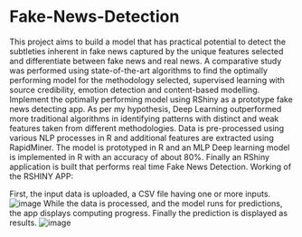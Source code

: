 # Fake-News-Detection
This project aims to build a model that has practical potential to detect the subtleties inherent in fake news captured by the unique features selected and differentiate between fake news and real news.
A comparative study was performed using state-of-the-art algorithms to find the optimally performing model for the methodology selected, supervised learning with source credibility, emotion detection and content-based modelling. Implement the optimally performing model using RShiny as a prototype fake news detecting app.
As per my hypothesis, Deep Learning outperformed more traditional algorithms in identifying patterns with distinct and weak features taken from different methodologies.
Data is pre-processed using various NLP processes in R and additional features are extracted using RapidMiner.
The model is prototyped in R and an MLP Deep learning model is implemented in R with an accuracy of about 80%.
Finally an RShiny application is built that performs real time Fake News Detection.
Working of the RSHINY APP:

First, the input data is uploaded, a CSV file having one or more inputs.
![image](https://user-images.githubusercontent.com/46936497/68316179-eab20200-00b0-11ea-8e21-ec35e8bc06c3.png)
While the data is processed, and the model runs for predictions, the app displays computing progress.
Finally the prediction is displayed as results.
![image](https://user-images.githubusercontent.com/46936497/68316486-762b9300-00b1-11ea-8e6f-864b86824dd4.png)

